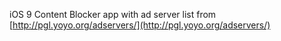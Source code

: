 iOS 9 Content Blocker app with ad server list from [http://pgl.yoyo.org/adservers/](http://pgl.yoyo.org/adservers/)
